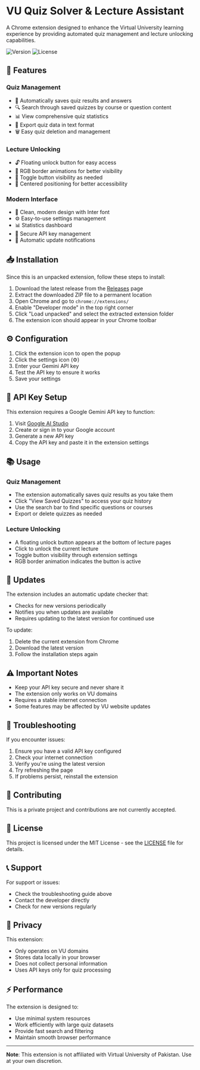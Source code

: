 # VU Quiz Solver & Lecture Assistant

A Chrome extension designed to enhance the Virtual University learning experience by providing automated quiz management and lecture unlocking capabilities.

![Version](https://img.shields.io/badge/version-1.1.3-blue)
![License](https://img.shields.io/badge/license-MIT-green)

## 🌟 Features

### Quiz Management
- 📝 Automatically saves quiz results and answers
- 🔍 Search through saved quizzes by course or question content
- 📊 View comprehensive quiz statistics
- 💾 Export quiz data in text format
- 🗑️ Easy quiz deletion and management

### Lecture Unlocking
- 🔓 Floating unlock button for easy access
- 🎨 RGB border animations for better visibility
- 📱 Toggle button visibility as needed
- 🎯 Centered positioning for better accessibility

### Modern Interface
- 🎨 Clean, modern design with Inter font
- ⚙️ Easy-to-use settings management
- 📊 Statistics dashboard
- 🔑 Secure API key management
- 🔄 Automatic update notifications

## 📥 Installation

Since this is an unpacked extension, follow these steps to install:

1. Download the latest release from the [Releases](https://github.com/QasimRao24/QuizSolver/releases) page
2. Extract the downloaded ZIP file to a permanent location
3. Open Chrome and go to `chrome://extensions/`
4. Enable "Developer mode" in the top right corner
5. Click "Load unpacked" and select the extracted extension folder
6. The extension icon should appear in your Chrome toolbar

## ⚙️ Configuration

1. Click the extension icon to open the popup
2. Click the settings icon (⚙️)
3. Enter your Gemini API key
4. Test the API key to ensure it works
5. Save your settings

## 🔑 API Key Setup

This extension requires a Google Gemini API key to function:

1. Visit [Google AI Studio](https://makersuite.google.com/app/apikey)
2. Create or sign in to your Google account
3. Generate a new API key
4. Copy the API key and paste it in the extension settings

## 📚 Usage

### Quiz Management
- The extension automatically saves quiz results as you take them
- Click "View Saved Quizzes" to access your quiz history
- Use the search bar to find specific questions or courses
- Export or delete quizzes as needed

### Lecture Unlocking
- A floating unlock button appears at the bottom of lecture pages
- Click to unlock the current lecture
- Toggle button visibility through extension settings
- RGB border animation indicates the button is active

## 🔄 Updates

The extension includes an automatic update checker that:
- Checks for new versions periodically
- Notifies you when updates are available
- Requires updating to the latest version for continued use

To update:
1. Delete the current extension from Chrome
2. Download the latest version
3. Follow the installation steps again

## ⚠️ Important Notes

- Keep your API key secure and never share it
- The extension only works on VU domains
- Requires a stable internet connection
- Some features may be affected by VU website updates

## 🐛 Troubleshooting

If you encounter issues:
1. Ensure you have a valid API key configured
2. Check your internet connection
3. Verify you're using the latest version
4. Try refreshing the page
5. If problems persist, reinstall the extension

## 🤝 Contributing

This is a private project and contributions are not currently accepted.

## 📄 License

This project is licensed under the MIT License - see the [LICENSE](LICENSE) file for details.

## 📞 Support

For support or issues:
- Check the troubleshooting guide above
- Contact the developer directly
- Check for new versions regularly

## 🔐 Privacy

This extension:
- Only operates on VU domains
- Stores data locally in your browser
- Does not collect personal information
- Uses API keys only for quiz processing

## ⚡ Performance

The extension is designed to:
- Use minimal system resources
- Work efficiently with large quiz datasets
- Provide fast search and filtering
- Maintain smooth browser performance

---

**Note**: This extension is not affiliated with Virtual University of Pakistan. Use at your own discretion. 
